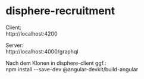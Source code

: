 # disphere-recruitment

Client:  
http://localhost:4200  

Server:  
http://localhost:4000/graphql  

Nach dem Klonen in disphere-client ggf.:  
npm install --save-dev @angular-devkit/build-angular  
